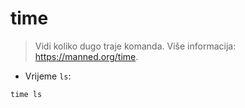 # time

> Vidi koliko dugo traje komanda.
> Više informacija: <https://manned.org/time>.

- Vrijeme `ls`:

`time ls`
